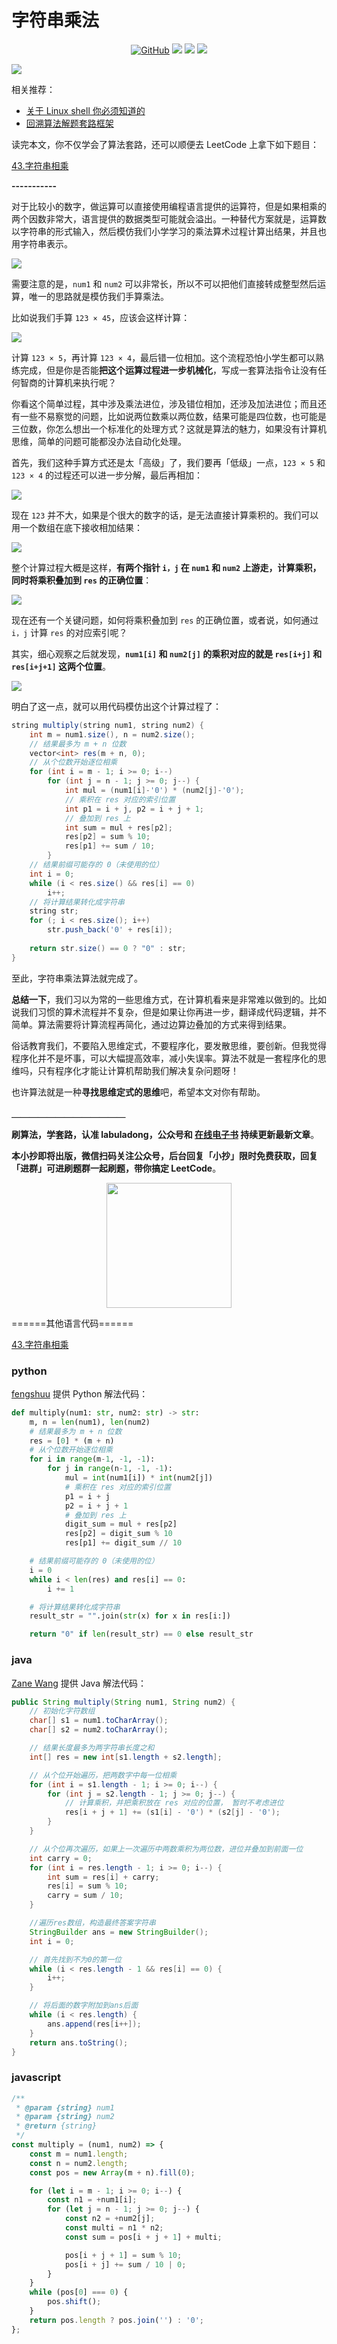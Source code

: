 # 字符串乘法


<p align='center'>
<a href="https://github.com/labuladong/fucking-algorithm" target="view_window"><img alt="GitHub" src="https://img.shields.io/github/stars/labuladong/fucking-algorithm?label=Stars&style=flat-square&logo=GitHub"></a>
<a href="https://www.zhihu.com/people/labuladong"><img src="https://img.shields.io/badge/%E7%9F%A5%E4%B9%8E-@labuladong-000000.svg?style=flat-square&logo=Zhihu"></a>
<a href="https://i.loli.net/2020/10/10/MhRTyUKfXZOlQYN.jpg"><img src="https://img.shields.io/badge/公众号-@labuladong-000000.svg?style=flat-square&logo=WeChat"></a>
<a href="https://space.bilibili.com/14089380"><img src="https://img.shields.io/badge/B站-@labuladong-000000.svg?style=flat-square&logo=Bilibili"></a>
</p>

![](../pictures/souyisou.png)

相关推荐：
  * [关于 Linux shell 你必须知道的](https://labuladong.github.io/algo/)
  * [回溯算法解题套路框架](https://labuladong.github.io/algo/)

读完本文，你不仅学会了算法套路，还可以顺便去 LeetCode 上拿下如下题目：

[43.字符串相乘](https://leetcode-cn.com/problems/multiply-strings)

**-----------**

对于比较小的数字，做运算可以直接使用编程语言提供的运算符，但是如果相乘的两个因数非常大，语言提供的数据类型可能就会溢出。一种替代方案就是，运算数以字符串的形式输入，然后模仿我们小学学习的乘法算术过程计算出结果，并且也用字符串表示。

![](../pictures/%E5%AD%97%E7%AC%A6%E4%B8%B2%E4%B9%98%E6%B3%95/title.png)

需要注意的是，`num1` 和 `num2` 可以非常长，所以不可以把他们直接转成整型然后运算，唯一的思路就是模仿我们手算乘法。

比如说我们手算 `123 × 45`，应该会这样计算：

![](../pictures/%E5%AD%97%E7%AC%A6%E4%B8%B2%E4%B9%98%E6%B3%95/1.jpg)

计算 `123 × 5`，再计算 `123 × 4`，最后错一位相加。这个流程恐怕小学生都可以熟练完成，但是你是否能**把这个运算过程进一步机械化**，写成一套算法指令让没有任何智商的计算机来执行呢？

你看这个简单过程，其中涉及乘法进位，涉及错位相加，还涉及加法进位；而且还有一些不易察觉的问题，比如说两位数乘以两位数，结果可能是四位数，也可能是三位数，你怎么想出一个标准化的处理方式？这就是算法的魅力，如果没有计算机思维，简单的问题可能都没办法自动化处理。

首先，我们这种手算方式还是太「高级」了，我们要再「低级」一点，`123 × 5` 和 `123 × 4` 的过程还可以进一步分解，最后再相加：

![](../pictures/%E5%AD%97%E7%AC%A6%E4%B8%B2%E4%B9%98%E6%B3%95/2.jpg)

现在 `123` 并不大，如果是个很大的数字的话，是无法直接计算乘积的。我们可以用一个数组在底下接收相加结果：

![](../pictures/%E5%AD%97%E7%AC%A6%E4%B8%B2%E4%B9%98%E6%B3%95/3.jpg)

整个计算过程大概是这样，**有两个指针 `i，j` 在 `num1` 和 `num2` 上游走，计算乘积，同时将乘积叠加到 `res` 的正确位置**：

![](../pictures/%E5%AD%97%E7%AC%A6%E4%B8%B2%E4%B9%98%E6%B3%95/4.gif)

现在还有一个关键问题，如何将乘积叠加到 `res` 的正确位置，或者说，如何通过 `i，j` 计算 `res` 的对应索引呢？

其实，细心观察之后就发现，**`num1[i]` 和 `num2[j]` 的乘积对应的就是 `res[i+j]` 和 `res[i+j+1]` 这两个位置**。

![](../pictures/%E5%AD%97%E7%AC%A6%E4%B8%B2%E4%B9%98%E6%B3%95/6.jpg)

明白了这一点，就可以用代码模仿出这个计算过程了：

```java
string multiply(string num1, string num2) {
    int m = num1.size(), n = num2.size();
    // 结果最多为 m + n 位数
    vector<int> res(m + n, 0);
    // 从个位数开始逐位相乘
    for (int i = m - 1; i >= 0; i--)
        for (int j = n - 1; j >= 0; j--) {
            int mul = (num1[i]-'0') * (num2[j]-'0');
            // 乘积在 res 对应的索引位置
            int p1 = i + j, p2 = i + j + 1;
            // 叠加到 res 上
            int sum = mul + res[p2];
            res[p2] = sum % 10;
            res[p1] += sum / 10;
        }
    // 结果前缀可能存的 0（未使用的位）
    int i = 0;
    while (i < res.size() && res[i] == 0)
        i++;
    // 将计算结果转化成字符串
    string str;
    for (; i < res.size(); i++)
        str.push_back('0' + res[i]);
    
    return str.size() == 0 ? "0" : str;
}
```

至此，字符串乘法算法就完成了。

**总结一下**，我们习以为常的一些思维方式，在计算机看来是非常难以做到的。比如说我们习惯的算术流程并不复杂，但是如果让你再进一步，翻译成代码逻辑，并不简单。算法需要将计算流程再简化，通过边算边叠加的方式来得到结果。

俗话教育我们，不要陷入思维定式，不要程序化，要发散思维，要创新。但我觉得程序化并不是坏事，可以大幅提高效率，减小失误率。算法不就是一套程序化的思维吗，只有程序化才能让计算机帮助我们解决复杂问题呀！

也许算法就是一种**寻找思维定式的思维**吧，希望本文对你有帮助。

**＿＿＿＿＿＿＿＿＿＿＿＿＿**

**刷算法，学套路，认准 labuladong，公众号和 [在线电子书](https://labuladong.github.io/algo/) 持续更新最新文章**。

**本小抄即将出版，微信扫码关注公众号，后台回复「小抄」限时免费获取，回复「进群」可进刷题群一起刷题，带你搞定 LeetCode**。

<p align='center'>
<img src="../pictures/qrcode.jpg" width=200 >
</p>
======其他语言代码====== 

[43.字符串相乘](https://leetcode-cn.com/problems/multiply-strings)



### python

[fengshuu](https://github.com/fengshuu) 提供 Python 解法代码：
```python
def multiply(num1: str, num2: str) -> str:
    m, n = len(num1), len(num2)
    # 结果最多为 m + n 位数
    res = [0] * (m + n)
    # 从个位数开始逐位相乘
    for i in range(m-1, -1, -1):
        for j in range(n-1, -1, -1):
            mul = int(num1[i]) * int(num2[j])
            # 乘积在 res 对应的索引位置
            p1 = i + j
            p2 = i + j + 1
            # 叠加到 res 上
            digit_sum = mul + res[p2]
            res[p2] = digit_sum % 10
            res[p1] += digit_sum // 10

    # 结果前缀可能存的 0（未使用的位）
    i = 0
    while i < len(res) and res[i] == 0:
        i += 1

    # 将计算结果转化成字符串
    result_str = "".join(str(x) for x in res[i:])

    return "0" if len(result_str) == 0 else result_str
```

### java

[Zane Wang](https://github.com/zanecat) 提供 Java 解法代码：
```java
public String multiply(String num1, String num2) {
    // 初始化字符数组
    char[] s1 = num1.toCharArray();
    char[] s2 = num2.toCharArray();

    // 结果长度最多为两字符串长度之和
    int[] res = new int[s1.length + s2.length];

    // 从个位开始遍历，把两数字中每一位相乘
    for (int i = s1.length - 1; i >= 0; i--) {
        for (int j = s2.length - 1; j >= 0; j--) {
            // 计算乘积，并把乘积放在 res 对应的位置， 暂时不考虑进位
            res[i + j + 1] += (s1[i] - '0') * (s2[j] - '0');
        }
    }

    // 从个位再次遍历，如果上一次遍历中两数乘积为两位数，进位并叠加到前面一位
    int carry = 0;
    for (int i = res.length - 1; i >= 0; i--) {
        int sum = res[i] + carry;
        res[i] = sum % 10;
        carry = sum / 10;
    }

    //遍历res数组，构造最终答案字符串
    StringBuilder ans = new StringBuilder();
    int i = 0;

    // 首先找到不为0的第一位
    while (i < res.length - 1 && res[i] == 0) {
        i++;
    }

    // 将后面的数字附加到ans后面
    while (i < res.length) {
        ans.append(res[i++]);
    }
    return ans.toString();
}
```



### javascript

```js
/**
 * @param {string} num1
 * @param {string} num2
 * @return {string}
 */
const multiply = (num1, num2) => {
    const m = num1.length;
    const n = num2.length;
    const pos = new Array(m + n).fill(0);

    for (let i = m - 1; i >= 0; i--) {
        const n1 = +num1[i];
        for (let j = n - 1; j >= 0; j--) {
            const n2 = +num2[j];
            const multi = n1 * n2;
            const sum = pos[i + j + 1] + multi;

            pos[i + j + 1] = sum % 10;
            pos[i + j] += sum / 10 | 0;
        }
    }
    while (pos[0] === 0) {
        pos.shift();
    }
    return pos.length ? pos.join('') : '0';
};
```

